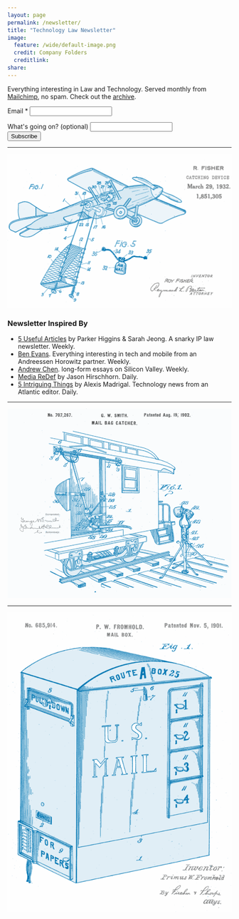 ```yaml
---
layout: page
permalink: /newsletter/
title: "Technology Law Newsletter"
image:
  feature: /wide/default-image.png
  credit: Company Folders
  creditlink: 
share: 
---
```




<p>Everything interesting in Law and Technology. Served monthly from <a href="http://www.mailchimp.com">Mailchimp</a>, no spam. Check out the <a href="http://us6.campaign-archive2.com/home/?u=55e077edd77130eaee20fb147&id=f800967f5b">archive</a>.
</p>


<!-- Begin MailChimp Signup Form -->
<!-- 
<link href="//cdn-images.mailchimp.com/embedcode/classic-081711.css" rel="stylesheet" type="text/css">
<style type="text/css">
#mc_embed_signup{background:#fff; clear:left; font:14px Helvetica,Arial,sans-serif; }
-->
<!-- 
Add your own MailChimp form style overrides in your site stylesheet or in this style block. 
We recommend moving this block and the preceding CSS link to the HEAD of your HTML file.
 -->
<!--
</style>
-->

<div id="mc_embed_signup">
<form action="//adlervermillion.us6.list-manage.com/subscribe/post?u=55e077edd77130eaee20fb147&amp;id=f800967f5b" method="post" id="mc-embedded-subscribe-form" name="mc-embedded-subscribe-form" class="validate" target="_blank" novalidate>

<div id="mc_embed_signup_scroll">

<!-- <div class="indicates-required"><span class="asterisk">*</span> indicates required</div> -->

<div class="mc-field-group">
<label for="mce-EMAIL">Email  <span class="asterisk">*</span>
</label>
<input type="email" value="" name="EMAIL" class="required email email-box" id="mce-EMAIL">
</div>
<div class="mc-field-group" style="padding-top:1em;">
<label for="mce-ABOUTUSER">What's going on? (optional)</label>
<input type="text" value="" name="ABOUTUSER" class="email-box" id="mce-ABOUTUSER">
</div>
<div id="mce-responses" class="clear">
<div class="response" id="mce-error-response" style="display:none"></div>
<div class="response" id="mce-success-response" style="display:none"></div>
</div>    <!-- real people should not fill this in and expect good things - do not remove this or risk form bot signups-->
<div style="position: absolute; left: -5000px;"><input type="text" name="b_55e077edd77130eaee20fb147_f800967f5b" tabindex="-1" value=""></div>
<div class="clear"><input type="submit" value="Subscribe" name="subscribe" id="mc-embedded-subscribe" class="button big-btn"></div>
</div>
</form>
</div>

<!--End mc_embed_signup-->

<hr>

<a href="/images/patent-drawings/airmail-catching-device-1932.png"><img src="/images/patent-drawings/airmail-catching-device-1932.png"></a>

### Newsletter Inspired By

* [5 Useful Articles](http://tinyletter.com/5ua) by Parker Higgins & Sarah Jeong. A snarky IP law newsletter.  Weekly. 
* [Ben Evans](http://ben-evans.com/news/). Everything interesting in tech and mobile from an Andreessen Horowitz partner. Weekly. 
* [Andrew Chen](http://andrewchen.co).  long-form essays on Silicon Valley. Weekly. 
* [Media ReDef](http://redef.com/) by Jason Hirschhorn. Daily. 
* [5 Intriguing Things](https://tinyletter.com/intriguingthings) by Alexis Madrigal. Technology news from an Atlantic editor. Daily. 


- - - 


<a href="/images/patent-drawings/mail-bag-catcher-train-1902.png"><img src="/images/patent-drawings/mail-bag-catcher-train-1902.png"></a>

- - - 

<a href="/images/patent-drawings/mail-box-1901.png"><img src="/images/patent-drawings/mail-box-1901.png"></a>

